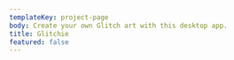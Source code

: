```yaml
---
templateKey: project-page
body: Create your own Glitch art with this desktop app.
title: Glitchie
featured: false
---
```



